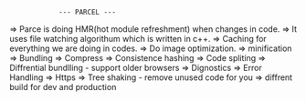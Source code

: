                 --- PARCEL ---
=> Parce is doing HMR(hot module refreshment) when changes in code. 
=> It uses file watching algorithum which is written in c++.
=> Caching for everything we are doing in codes.
=> Do image optimization.
=> minification
=> Bundling
=> Compress
=> Consistence hashing
=> Code spliting
=> Diffrential bundlling - support older browsers
=> Dignostics
=> Error Handling
=> Https
=> Tree shaking - remove unused code for you
=> diffrent build for dev and production